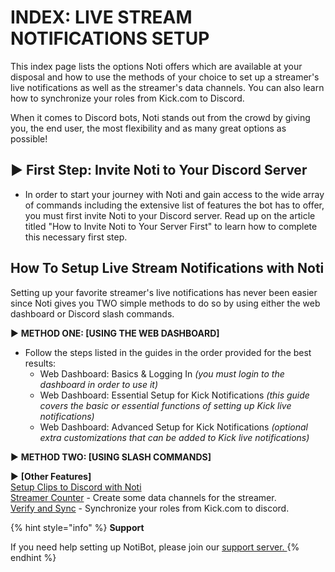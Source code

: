 # INDEX: LIVE STREAM NOTIFICATIONS SETUP

This index page lists the options Noti offers which are available at your disposal and how to use the methods of your choice to set up a streamer's live notifications as well as the streamer's data channels. You can also learn how to synchronize your roles from Kick.com to Discord.

When it comes to Discord bots, Noti stands out from the crowd by giving you, the end user, the most flexibility and as many great options as possible! 

## ► First Step: Invite Noti to Your Discord Server

<!--First Step: Add Noti by inviting it to your Discord server. -->
  * In order to start your journey with Noti and gain access to the wide array of commands including the extensive list of features the bot has to offer, you must first invite Noti to your Discord server. Read up on the article titled "How to Invite Noti to Your Server First" to learn how to complete this necessary first step.

## How To Setup Live Stream Notifications with Noti

Setting up your favorite streamer's live notifications has never been easier since Noti gives you TWO simple methods to do so by using either the web dashboard or Discord slash commands.

► **METHOD ONE: [USING THE WEB DASHBOARD]** 
 * Follow the steps listed in the guides in the order provided for the best results:
    * Web Dashboard: Basics & Logging In *(you must login to the dashboard in order to use it)*
    * Web Dashboard: Essential Setup for Kick Notifications *(this guide covers the basic or essential functions of setting up Kick live notifications)*
    * Web Dashboard: Advanced Setup for Kick Notifications *(optional extra customizations that can be added to Kick live notifications)*

► **METHOD TWO: [USING SLASH COMMANDS]** 

<!--
[Web Dashboard: Basics & Logging In](setup/dashboard/dashboard.md) \
[Web Dashboard: Essential Setup for Kick Notifications](setup/dashboard/dashboard-setup-for-kick.md) \
[Web Dashboard: Advanced Setup for Kick Notifications](setup/dashboard/dashboard-advanced-setup-for-kick.md)
-->

<!--
[Slash Commmands: Essential Setup for Kick Notifications](setup/setup/streamer.md) \
[Slash Commands: Advanced Setup for Kick Notifications](setup/setup/streamer-setup-advanced-slash-commands.md)
-->
<!--
[Streamer Setup (using slash commands) ](streamer.md)- Setup a streamer using Noti's slash command interface. \
[Streamer Setup (using web dashboard) ](streamer-setup-web-dashboard.md)- Setup a streamer using Noti's web dashboard interface. \
-->


► **[Other Features]** \
[Setup Clips to Discord with Noti](setup-clips-to-discord-with-noti.md) \
[Streamer Counter](streamer-counter.md) - Create some data channels for the streamer. \
[Verify and Sync](../../verify-and-sync.md) - Synchronize your roles from Kick.com to discord.

{% hint style="info" %}
**Support**

If you need help setting up NotiBot, please join our [support server. ](https://discord.com/invite/xq6F6ZkUte)
{% endhint %}
